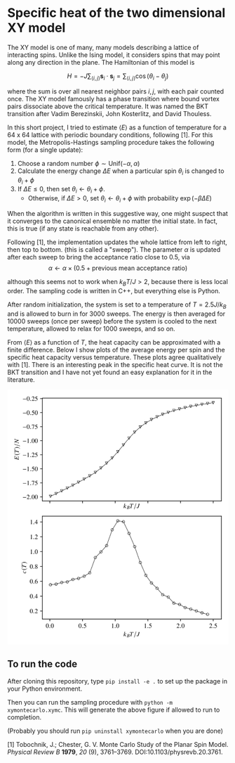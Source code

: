Specific heat of the two dimensional XY model
==============


The XY model is one of many, many models describing a lattice of interacting spins. Unlike the Ising model, it considers spins that may point along any direction in the plane. The Hamiltonian of this model is

$$H = -J \sum_{\langle i, j \rangle} \mathbf{s}_i \cdot \mathbf{s}_j = \sum _{\langle i, j \rangle}\cos(\theta_i - \theta_j)$$

where the sum is over all nearest neighbor pairs $i,j$, with each pair counted once. The XY model famously has a phase transition where bound vortex pairs dissociate above the critical temperature. It was named the BKT transition after Vadim Berezinskii, John Kosterlitz, and David Thouless.

In this short project, I tried to estimate $\langle E \rangle$ as a function of temperature for a 64 x 64 lattice with periodic boundary conditions, following [1]. For this model, the Metropolis-Hastings sampling procedure takes the following form (for a single update):

1. Choose a random number $\phi \sim \mathrm{Unif}(-\alpha, \alpha)$
2. Calculate the energy change $\Delta E$ when a particular spin $\theta_i$ is changed to  $\theta_i + \phi$
3. If $\Delta E \le 0$, then set $\theta_i \leftarrow \theta_i + \phi$.
   * Otherwise, if $\Delta E > 0$, set $\theta_i \leftarrow \theta_i + \phi$ with probability $\exp(-\beta \Delta E)$

When the algorithm is written in this suggestive way, one might suspect that it converges to the canonical ensemble no matter the initial state. In fact, this is true (if any state is reachable from any other).

Following [1], the implementation updates the whole lattice from left to right, then top to bottom. (this is called a "sweep"). The parameter $\alpha$ is updated after each sweep to bring the acceptance ratio close to 0.5, via
$$\alpha \leftarrow \alpha \times  (0.5 + \textrm{previous mean acceptance ratio})$$

although this seems not to work when $k_B T / J > 2$, because there is less local order. The sampling code is written in C++, but everything else is Python.

After random initialization, the system is set to a temperature of $T = 2.5 J/k_B$ and is allowed to burn in for 3000 sweeps. The energy is then averaged for 10000 sweeps (once per sweep) before the system is cooled to the next temperature, allowed to relax for 1000 sweeps, and so on.

From $\langle E \rangle$ as a function of $T$, the heat capacity can be approximated with a finite difference. Below I show plots of the average energy per spin and the specific heat capacity versus temperature. These plots agree qualitatively with [1]. There is an interesting peak in the specific heat curve. It is not the BKT transition and I have not yet found an easy explanation for it in the literature.

![results](Figure_1.svg)


## To run the code

After cloning this repository, type `pip install -e .` to set up the package in your Python environment.

Then you can run the sampling procedure with `python -m xymontecarlo.xymc`. This will generate the above figure if allowed to run to completion.

(Probably you should run `pip uninstall xymontecarlo` when you are done)




[1] Tobochnik, J.; Chester, G. V. Monte Carlo Study of the Planar Spin Model. *Physical Review B* **1979**, *20* (9), 3761–3769. DOI:10.1103/physrevb.20.3761. 
